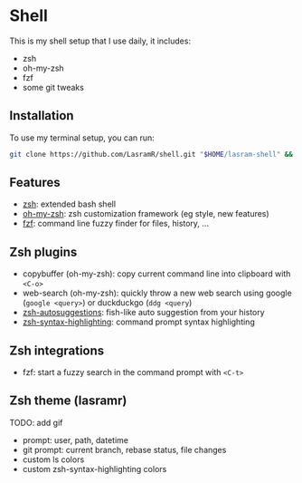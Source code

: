# Shell

This is my shell setup that I use daily, it includes:
* zsh
* oh-my-zsh
* fzf
* some git tweaks

## Installation

To use my terminal setup, you can run:

```bash
git clone https://github.com/LasramR/shell.git "$HOME/lasram-shell" && cd "$HOME/lasram-shell" && ./setup.sh
```

## Features

* [zsh](https://www.zsh.org/): extended bash shell
* [oh-my-zsh](https://github.com/ohmyzsh/ohmyzsh): zsh customization framework (eg style, new features)
* [fzf](https://github.com/junegunn/fzf): command line fuzzy finder for files, history, ...

## Zsh plugins

* copybuffer (oh-my-zsh): copy current command line into clipboard with `<C-o>`
* web-search (oh-my-zsh): quickly throw a new web search using google (`google <query>`) or duckduckgo (`ddg <query`)
* [zsh-autosuggestions](https://github.com/zsh-users/zsh-autosuggestions): fish-like auto suggestion from your history
* [zsh-syntax-highlighting](https://github.com/zsh-users/zsh-syntax-highlighting): command prompt syntax highlighting

## Zsh integrations

* fzf: start a fuzzy search in the command prompt with `<C-t>`

## Zsh theme (lasramr)

TODO: add gif

* prompt: user, path, datetime 
* git prompt: current branch, rebase status, file changes
* custom ls colors
* custom zsh-syntax-highlighting colors


